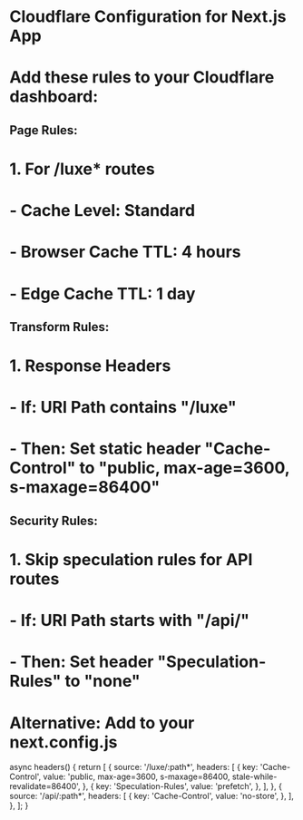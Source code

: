 # Cloudflare Configuration for Next.js App

# Add these rules to your Cloudflare dashboard:

## Page Rules:
# 1. For /luxe* routes
#    - Cache Level: Standard
#    - Browser Cache TTL: 4 hours
#    - Edge Cache TTL: 1 day

## Transform Rules:
# 1. Response Headers
#    - If: URI Path contains "/luxe"
#    - Then: Set static header "Cache-Control" to "public, max-age=3600, s-maxage=86400"

## Security Rules:
# 1. Skip speculation rules for API routes
#    - If: URI Path starts with "/api/"
#    - Then: Set header "Speculation-Rules" to "none"

# Alternative: Add to your next.config.js
async headers() {
  return [
    {
      source: '/luxe/:path*',
      headers: [
        {
          key: 'Cache-Control',
          value: 'public, max-age=3600, s-maxage=86400, stale-while-revalidate=86400',
        },
        {
          key: 'Speculation-Rules',
          value: 'prefetch',
        },
      ],
    },
    {
      source: '/api/:path*',
      headers: [
        {
          key: 'Cache-Control',
          value: 'no-store',
        },
      ],
    },
  ];
}
